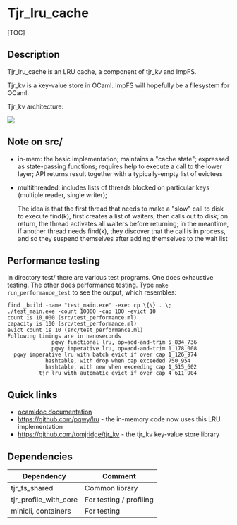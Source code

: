 # Tjr_lru_cache

[TOC]

## Description

Tjr_lru_cache is an LRU cache, a component of tjr_kv and ImpFS. 

Tjr_kv is a key-value store in OCaml. ImpFS will hopefully be a filesystem for OCaml.

Tjr_kv architecture:

<img src="https://docs.google.com/drawings/d/e/2PACX-1vSnTmJGnVDyxnrBZ_VOVZ7T0O9etqZa-BDPu-EPH9ziiNjY375TMgO-ENB9UO4e-HT3qmtbJKvFOFl0/pub?w=453&amp;h=373">



## Note on src/

- in-mem: the basic implementation; maintains a "cache state";
  expressed as state-passing functions; requires help to execute a
  call to the lower layer; API returns result together with a
  typically-empty list of evictees

- multithreaded: includes lists of threads blocked on particular keys
  (multiple reader, single writer); 
  
  The idea is that the first thread that needs to make a "slow" call
  to disk to execute find(k), first creates a list of waiters, then
  calls out to disk; on return, the thread activates all waiters
  before returning; in the meantime, if another thread needs find(k),
  they discover that the call is in process, and so they suspend
  themselves after adding themselves to the wait list


## Performance testing

In directory test/ there are various test programs. One does
exhaustive testing. The other does performance testing. Type `make run_performance_test` to see the output, which resembles:

~~~
find _build -name "test_main.exe" -exec cp \{\} . \;
./test_main.exe -count 10000 -cap 100 -evict 10
count is 10_000 (src/test_performance.ml)
capacity is 100 (src/test_performance.ml)
evict count is 10 (src/test_performance.ml)
Following timings are in nanoseconds
              pqwy functional lru, op=add-and-trim 5_834_736
              pqwy imperative lru, op=add-and-trim 1_178_008
  pqwy imperative lru with batch evict if over cap 1_126_974
            hashtable, with drop when cap exceeded 750_954
            hashtable, with new when exceeding cap 1_515_602
          tjr_lru with automatic evict if over cap 4_611_904
~~~



## Quick links

* [ocamldoc documentation](https://tomjridge.github.io/tjr_lru_cache/)
* <https://github.com/pqwy/lru> - the in-memory code now uses this LRU implementation
* <https://github.com/tomjridge/tjr_kv> - the tjr_kv key-value store library



## Dependencies

| Dependency            | Comment                 |
| --------------------- | ----------------------- |
| tjr_fs_shared         | Common library          |
| tjr_profile_with_core | For testing / profiling |
| minicli, containers   | For testing             |

